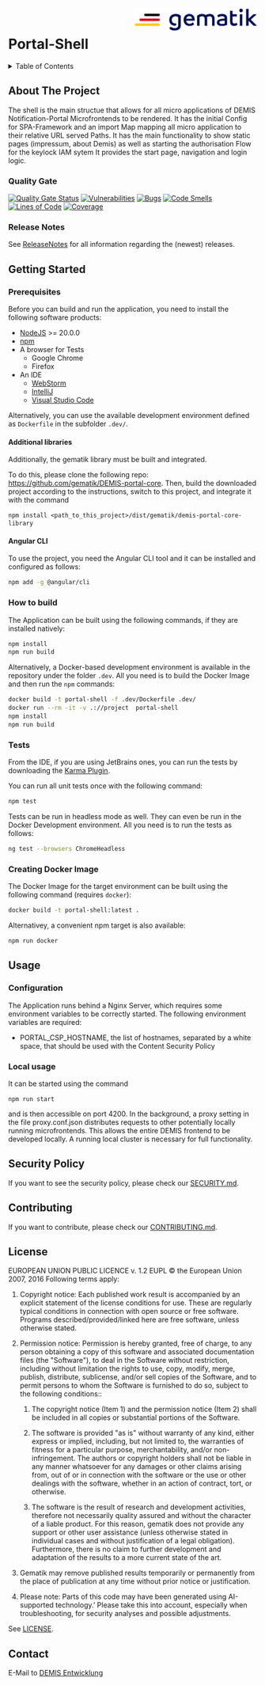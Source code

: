 <img align="right" width="250" height="47" src="./media/Gematik_Logo_Flag.png"/> <br/>


# Portal-Shell

<details>
  <summary>Table of Contents</summary>
  <ol>
    <li>
      <a href="#about-the-project">About The Project</a>
       <ul>
        <li><a href="#quality-gate">Quality Gate</a></li>
        <li><a href="#release-notes">Release Notes</a></li>
      </ul>
	</li>
    <li>
      <a href="#getting-started">Getting Started</a>
      <ul>
        <li><a href="#prerequisites">Prerequisites</a></li>
        <li><a href="#angular-cli">Angular CLI</a></li>
        <li><a href="#how-to-build">How to build</a></li>
        <li><a href="#tests">Tests</a></li>
        <li><a href="#creating-docker-image">Creating Docker Image</a></li>
    </li>
    <li>
      <a href="#usage">Usage</a>
      <ul>
        <li><a href="#configuration">Configuration</a></li>
      </ul>
    </li>
    <li><a href="#security-policy">Security Policy</a></li>
    <li><a href="#contributing">Contributing</a></li>
    <li><a href="#license">License</a></li>
    <li><a href="#contact">Contact</a></li>
  </ol>
</details>

## About The Project

The shell is the main structue that allows for all micro applications of DEMIS Notification-Portal Microfrontends to be rendered. It has the initial Config for SPA-Framework and an import Map mapping all micro application to their relative URL served Paths. It has the main functionality to show static pages (impressum, about Demis) as well as starting the authorisation Flow for the keylock IAM sytem It provides the start page, navigation and login logic.

### Quality Gate
[![Quality Gate Status](https://sonar.prod.ccs.gematik.solutions/api/project_badges/measure?project=demis-portal-shell&metric=alert_status&token=sqb_a711bd96031c4a7cfbcfc259ccc12d6695a54d39)](https://sonar.prod.ccs.gematik.solutions/dashboard?id=demis-portal-shell)
[![Vulnerabilities](https://sonar.prod.ccs.gematik.solutions/api/project_badges/measure?project=demis-portal-shell&metric=vulnerabilities&token=sqb_a711bd96031c4a7cfbcfc259ccc12d6695a54d39)](https://sonar.prod.ccs.gematik.solutions/dashboard?id=demis-portal-shell)
[![Bugs](https://sonar.prod.ccs.gematik.solutions/api/project_badges/measure?project=demis-portal-shell&metric=bugs&token=sqb_a711bd96031c4a7cfbcfc259ccc12d6695a54d39)](https://sonar.prod.ccs.gematik.solutions/dashboard?id=demis-portal-shell)
[![Code Smells](https://sonar.prod.ccs.gematik.solutions/api/project_badges/measure?project=demis-portal-shell&metric=code_smells&token=sqb_a711bd96031c4a7cfbcfc259ccc12d6695a54d39)](https://sonar.prod.ccs.gematik.solutions/dashboard?id=demis-portal-shell)
[![Lines of Code](https://sonar.prod.ccs.gematik.solutions/api/project_badges/measure?project=demis-portal-shell&metric=ncloc&token=sqb_a711bd96031c4a7cfbcfc259ccc12d6695a54d39)](https://sonar.prod.ccs.gematik.solutions/dashboard?id=demis-portal-shell)
[![Coverage](https://sonar.prod.ccs.gematik.solutions/api/project_badges/measure?project=demis-portal-shell&metric=coverage&token=sqb_a711bd96031c4a7cfbcfc259ccc12d6695a54d39)](https://sonar.prod.ccs.gematik.solutions/dashboard?id=demis-portal-shell)

### Release Notes
See [ReleaseNotes](ReleaseNotes.md) for all information regarding the (newest) releases.

## Getting Started

### Prerequisites

Before you can build and run the application, you need to install the following software products:

* [NodeJS](https://nodejs.org) >= 20.0.0
* [npm](https://docs.npmjs.com/try-the-latest-stable-version-of-npm)
* A browser for Tests 
  * Google Chrome
  * Firefox
* An IDE
  * [WebStorm](https://www.jetbrains.com/webstorm)
  * [IntelliJ](https://www.jetbrains.com/de-de/idea)
  * [Visual Studio Code](https://code.visualstudio.com)

Alternatively, you can use the available development environment defined as `Dockerfile` in the subfolder `.dev/`.

#### Additional libraries

Additionally, the gematik library must be built and integrated.

To do this, please clone the following repo: https://github.com/gematik/DEMIS-portal-core. 
Then, build the downloaded project according to the instructions, switch to this project, and integrate it with the command 
```
npm install <path_to_this_project>/dist/gematik/demis-portal-core-library
```

#### Angular CLI

To use the project, you need the Angular CLI tool and it can be installed and configured as follows:

```sh
npm add -g @angular/cli
```

### How to build

The Application can be built using the following commands, if they are installed natively:

```sh
npm install
npm run build
```

Alternatively, a Docker-based development environment is available in the repository under the folder `.dev`. All you need is to build the Docker Image and then run the `npm` commands:

```sh
docker build -t portal-shell -f .dev/Dockerfile .dev/
docker run --rm -it -v .://project  portal-shell
npm install
npm run build
```

### Tests

From the IDE, if you are using JetBrains ones, you can run the tests by downloading the [Karma Plugin](https://plugins.jetbrains.com/plugin/7287-karma).

You can run all unit tests once with the following command:

```sh
npm test
```

Tests can be run in headless mode as well. They can even be run in the Docker Development environment. All you need is to run the tests as follows:

```sh
ng test --browsers ChromeHeadless
```

### Creating Docker Image

The Docker Image for the target environment can be built using the following command (requires `docker`): 

```sh
docker build -t portal-shell:latest .
```

Alternativey, a convenient npm target is also available:

```sh
npm run docker
```

## Usage

### Configuration

The Application runs behind a Nginx Server, which requires some environment variables to be correctly started. The following environment variables are required:

- PORTAL_CSP_HOSTNAME, the list of hostnames, separated by a white space, that should be used with the Content Security Policy

### Local usage

It can be started using the command 

```
npm run start
```

and is then accessible on port 4200. In the background, a proxy setting in the file proxy.conf.json distributes requests to other potentially locally running microfrontends. This allows the entire DEMIS frontend to be developed locally. A running local cluster is necessary for full functionality.

## Security Policy
If you want to see the security policy, please check our [SECURITY.md](.github/SECURITY.md).

## Contributing
If you want to contribute, please check our [CONTRIBUTING.md](.github/CONTRIBUTING.md).

## License
EUROPEAN UNION PUBLIC LICENCE v. 1.2
EUPL © the European Union 2007, 2016
Following terms apply:

1. Copyright notice: Each published work result is accompanied by an explicit statement of the license conditions for use. These are regularly typical conditions in connection with open source or free software. Programs described/provided/linked here are free software, unless otherwise stated.

2. Permission notice: Permission is hereby granted, free of charge, to any person obtaining a copy of this software and associated documentation files (the "Software"), to deal in the Software without restriction, including without limitation the rights to use, copy, modify, merge, publish, distribute, sublicense, and/or sell copies of the Software, and to permit persons to whom the Software is furnished to do so, subject to the following conditions::

    1. The copyright notice (Item 1) and the permission notice (Item 2) shall be included in all copies or substantial portions of the Software.

    2. The software is provided "as is" without warranty of any kind, either express or implied, including, but not limited to, the warranties of fitness for a particular purpose, merchantability, and/or non-infringement. The authors or copyright holders shall not be liable in any manner whatsoever for any damages or other claims arising from, out of or in connection with the software or the use or other dealings with the software, whether in an action of contract, tort, or otherwise.

    3. The software is the result of research and development activities, therefore not necessarily quality assured and without the character of a liable product. For this reason, gematik does not provide any support or other user assistance (unless otherwise stated in individual cases and without justification of a legal obligation). Furthermore, there is no claim to further development and adaptation of the results to a more current state of the art.

3. Gematik may remove published results temporarily or permanently from the place of publication at any time without prior notice or justification.

4. Please note: Parts of this code may have been generated using AI-supported technology.’ Please take this into account, especially when troubleshooting, for security analyses and possible adjustments.

See [LICENSE](LICENSE.md).

## Contact
E-Mail to [DEMIS Entwicklung](mailto:demis-entwicklung@gematik.de?subject=[GitHub]%20Portal-shell)
